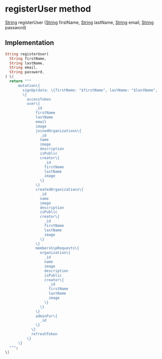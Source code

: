 


# registerUser method








[String](https:api.flutter.dev/flutter/dart-core/String-class.html) registerUser
([String](https:api.flutter.dev/flutter/dart-core/String-class.html) firstName, [String](https:api.flutter.dev/flutter/dart-core/String-class.html) lastName, [String](https:api.flutter.dev/flutter/dart-core/String-class.html) email, [String](https:api.flutter.dev/flutter/dart-core/String-class.html) password)








## Implementation

```dart
String registerUser(
  String firstName,
  String lastName,
  String email,
  String password,
) \{
  return """
      mutation\{
        signUp(data: \{firstName: "$firstName", lastName: "$lastName", email: "$email", password: "$password"\})
        \{
          accessToken
          user\{
              _id
              firstName
              lastName
              email
              image
              joinedOrganizations\{
                _id
                name
                image
                description
                isPublic
                creator\{
                  _id
                  firstName
                  lastName
                  image
                \}
              \}
              createdOrganizations\{
                _id
                name
                image
                description
                isPublic
                creator\{
                  _id
                  firstName
                  lastName
                  image
                \}
              \}
              membershipRequests\{
                organization\{
                  _id
                  name
                  image
                  description
                  isPublic
                  creator\{
                    _id
                    firstName
                    lastName
                    image
                  \}
                \}
              \}
              adminFor\{
                _id
              \}
            \}
            refreshToken
          \}
      \}
  """;
\}
```








